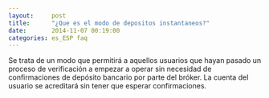 ```yaml
---
layout:     post
title:      "¿Que es el modo de depositos instantaneos?"
date:       2014-11-07 00:19:00
categories: es_ESP faq
---
```


Se trata de un modo que permitirá a aquellos usuarios que hayan pasado un proceso de verificación a empezar a operar sin necesidad de confirmaciones de depósito bancario por parte del bróker. La cuenta del usuario se acreditará sin tener que esperar confirmaciones.
